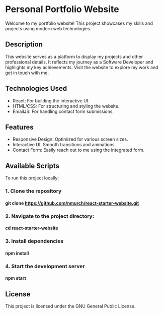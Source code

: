 # Personal Portfolio Website

Welcome to my portfolio website! This project showcases my skills and projects using modern web technologies.

## Description

This website serves as a platform to display my projects and other professional details. It reflects my journey as a Software Developer and highlights my key achievements. Visit the website to explore my work and get in touch with me.

## Technologies Used
- React: For building the interactive UI.
- HTML/CSS: For structuring and styling the website.
- EmailJS: For handling contact form submissions.

## Features

- Responsive Design: Optimized for various screen sizes.
- Interactive UI: Smooth transitions and animations.
- Contact Form: Easily reach out to me using the integrated form.

## Available Scripts

To run this project locally:

### 1. Clone the repository

#### git clone https://github.com/nmurch/react-starter-website.git

### 2. Navigate to the project directory:

#### cd react-starter-website

### 3. Install dependencies

#### npm install

### 4. Start the development server

#### npm start

## License

This project is licensed under the GNU General Public License.
